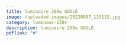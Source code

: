 ```yaml
---
title: luminaire 200w GOOLD
image: /uploaded-images/20220807_133132.jpg
category: luminous-220v
description: luminaire 200w GOOLD
pdflink: "#"
---
```

